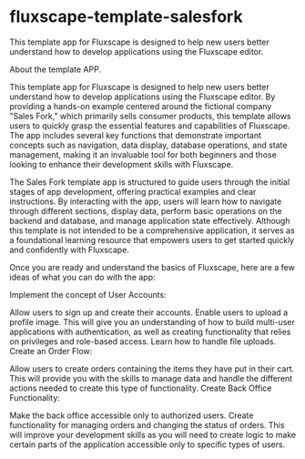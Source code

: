 # fluxscape-template-salesfork
This template app for Fluxscape is designed to help new users better understand how to develop applications using the Fluxscape editor.

About the template APP.

This template app for Fluxscape is designed to help new users better understand how to develop applications using the Fluxscape editor. By providing a hands-on example centered around the fictional company "Sales Fork," which primarily sells consumer products, this template allows users to quickly grasp the essential features and capabilities of Fluxscape. The app includes several key functions that demonstrate important concepts such as navigation, data display, database operations, and state management, making it an invaluable tool for both beginners and those looking to enhance their development skills with Fluxscape.

The Sales Fork template app is structured to guide users through the initial stages of app development, offering practical examples and clear instructions. By interacting with the app, users will learn how to navigate through different sections, display data, perform basic operations on the backend and database, and manage application state effectively. Although this template is not intended to be a comprehensive application, it serves as a foundational learning resource that empowers users to get started quickly and confidently with Fluxscape.

Once you are ready and understand the basics of Fluxscape, here are a few ideas of what you can do with the app:

Implement the concept of User Accounts:

Allow users to sign up and create their accounts.
Enable users to upload a profile image.
This will give you an understanding of how to build multi-user applications with authentication, as well as creating functionality that relies on privileges and role-based access.
Learn how to handle file uploads.
Create an Order Flow:

Allow users to create orders containing the items they have put in their cart.
This will provide you with the skills to manage data and handle the different actions needed to create this type of functionality.
Create Back Office Functionality:

Make the back office accessible only to authorized users.
Create functionality for managing orders and changing the status of orders.
This will improve your development skills as you will need to create logic to make certain parts of the application accessible only to specific types of users.
